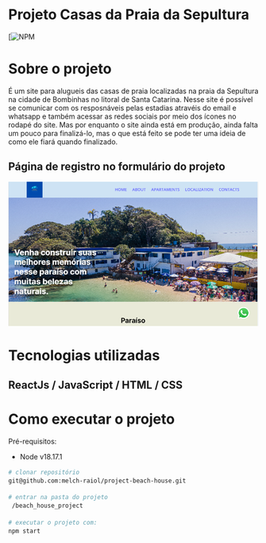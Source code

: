 # Projeto Casas da Praia da Sepultura
[![NPM](https://github.com/melch-raiol/project-beach-house/blob/main/LICENSE) 

# Sobre o projeto

É um site para alugueis das casas de praia localizadas na praia da Sepultura na cidade de Bombinhas no litoral de Santa Catarina. Nesse site é possível se comunicar com os resposnáveis pelas estadias atravéis do email e whatsapp e também acessar as redes sociais por meio dos ícones no rodapé do site. Mas por enquanto o site ainda está em produção, ainda falta um pouco para finalizá-lo, mas o que está feito se pode ter uma ideia de como ele fiará quando finalizado.

## Página de registro no formulário do projeto
![Mobile 2](https://github.com/melch-raiol/project-beach-house/blob/main/src/assets/psp.png)

# Tecnologias utilizadas
## ReactJs / JavaScript / HTML / CSS

# Como executar o projeto

Pré-requisitos:
- Node v18.17.1

```bash
# clonar repositório
git@github.com:melch-raiol/project-beach-house.git

# entrar na pasta do projeto 
 /beach_house_project

# executar o projeto com:
npm start
```
